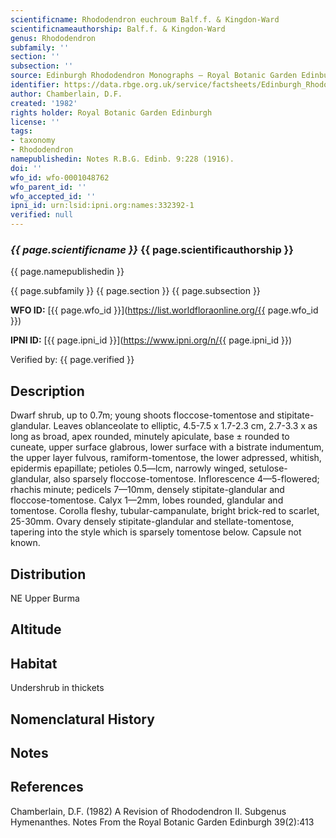 ```yaml
---
scientificname: Rhododendron euchroum Balf.f. & Kingdon-Ward
scientificnameauthorship: Balf.f. & Kingdon-Ward
genus: Rhododendron
subfamily: ''
section: ''
subsection: ''
source: Edinburgh Rhododendron Monographs – Royal Botanic Garden Edinburgh
identifier: https://data.rbge.org.uk/service/factsheets/Edinburgh_Rhododendron_Monographs.xhtml
author: Chamberlain, D.F.
created: '1982'
rights holder: Royal Botanic Garden Edinburgh
license: ''
tags:
- taxonomy
- Rhododendron
namepublishedin: Notes R.B.G. Edinb. 9:228 (1916).
doi: ''
wfo_id: wfo-0001048762
wfo_parent_id: ''
wfo_accepted_id: ''
ipni_id: urn:lsid:ipni.org:names:332392-1
verified: null
---
```

### _{{ page.scientificname }}_ {{ page.scientificauthorship }}
 {{ page.namepublishedin }}

{{ page.subfamily }} {{ page.section }} {{ page.subsection }}

**WFO ID:** [{{ page.wfo_id }}](https://list.worldfloraonline.org/{{ page.wfo_id }})

**IPNI ID:** [{{ page.ipni_id }}](https://www.ipni.org/n/{{ page.ipni_id }})

Verified by: {{ page.verified }}



## Description
Dwarf shrub, up to 0.7m; young shoots floccose-tomentose and stipitate-glandular. Leaves oblanceolate to elliptic, 4.5-7.5 x 1.7-2.3 cm, 2.7-3.3 x as long as broad, apex rounded, minutely apiculate, base ± rounded to cuneate, upper surface glabrous, lower surface with a bistrate indumentum, the upper layer fulvous, ramiform-tomentose, the lower adpressed, whitish, epidermis epapillate; petioles 0.5—lcm, narrowly winged, setulose-glandular, also sparsely floccose-tomentose. Inflorescence 4—5-flowered; rhachis minute; pedicels 7—10mm, densely stipitate-glandular and floccose-tomentose. Calyx 1—2mm, lobes rounded, glandular and tomentose. Corolla fleshy, tubular-campanulate, bright brick-red to scarlet, 25-30mm. Ovary densely stipitate-glandular and stellate-tomentose, tapering into the style which is sparsely tomentose below. Capsule not known.

## Distribution
NE Upper Burma

## Altitude


## Habitat
Undershrub in thickets

## Nomenclatural History

                       
## Notes


## References

Chamberlain, D.F. (1982) A Revision of Rhododendron II. Subgenus Hymenanthes. Notes From the Royal Botanic Garden Edinburgh 39(2):413
